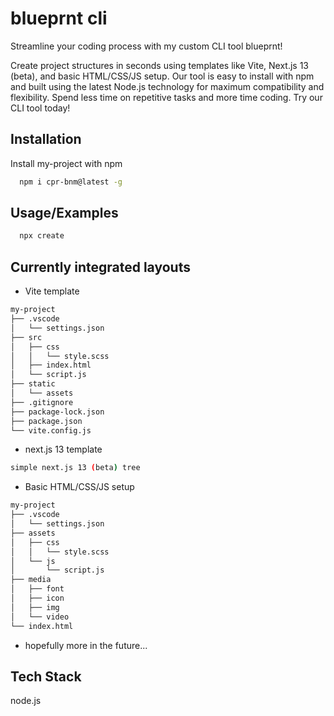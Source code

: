 
# blueprnt cli

Streamline your coding process with my custom CLI tool blueprnt!  

Create project structures in seconds using templates like Vite, Next.js 13 (beta), and basic HTML/CSS/JS setup. Our tool is easy to install with npm and built using the latest Node.js technology for maximum compatibility and flexibility. Spend less time on repetitive tasks and more time coding. Try our CLI tool today!

## Installation

Install my-project with npm

```bash
  npm i cpr-bnm@latest -g
```


## Usage/Examples

```bash
  npx create
```


## Currently integrated layouts

- Vite template
```bash
my-project
├── .vscode
│   └── settings.json
├── src
│   ├── css
│   │   └── style.scss
│   ├── index.html
│   └── script.js
├── static
│   └── assets
├── .gitignore
├── package-lock.json
├── package.json
└── vite.config.js
```

- next.js 13 template
```bash
simple next.js 13 (beta) tree
```

- Basic HTML/CSS/JS setup
```bash
my-project
├── .vscode
│   └── settings.json
├── assets
│   ├── css
│   │   └── style.scss
│   └── js
│       └── script.js
├── media
│   ├── font
│   ├── icon
│   ├── img
│   └── video
└── index.html
```
- hopefully more in the future...


## Tech Stack

node.js